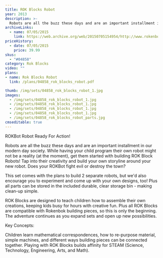 ```yaml
---
title: ROK Blocks Robot
year: 2013
description: >-
  Robots are all the buzz these days and are an important installment in our modern day society. While having your child program their own robot might not be a reality (at the moment), get them started with building ROK Block Robots! Tap into their creativity and build your own storyline around your new robot. Does your ROKBot fight evil or destroy the town?
archiveLinks:
  - name: 07/05/2015
    link: https://web.archive.org/web/20150705154954/http://www.rokenbok.com/shop/rok-blocks/rok-blocks-robot
priceHistory:
  - date: 07/05/2015
    price: 39.99
skus:
  - "#04858"
category: Rok Blocks
video: ""
plans:
- name: Rok Blocks Robot
  link: /plans/04858_rok_blocks_robot.pdf

thumb: /img/sets/04858_rok_blocks_robot_1.jpg
images:
  - /img/sets/04858_rok_blocks_robot_1.jpg
  - /img/sets/04858_rok_blocks_robot_1.jpg
  - /img/sets/04858_rok_blocks_robot_1.jpg
  - /img/sets/04858_rok_blocks_robot_1.jpg
  - /img/sets/04858_rok_blocks_robot_parts.jpg
cmseditable: true
---
```

ROKBot Robot Ready For Action!

Robots are all the buzz these days and are an important installment in our modern day society. While having your child program their own robot might not be a reality (at the moment), get them started with building ROK Block Robots! Tap into their creativity and build your own storyline around your new robot. Does your ROKBot fight evil or destroy the town?

This set comes with the plans to build 2 separate robots, but we'd also encourage you to experiment and come up with your own designs, too! Plus all parts can be stored in the included durable, clear storage bin - making clean-up simple.

ROK Blocks are designed to teach children how to assemble their own creations, keeping kids busy for hours with creative fun. Plus all ROK Blocks are compatible with Rokenbok building pieces, so this is only the beginning. The adventure continues as you expand sets and open up new possibilities.

Key Concepts:

Children learn mathematical correspondences, how to re-purpose material, simple machines, and different ways building pieces can be connected together. Playing with ROK Blocks builds affinity for STEAM (Science, Technology, Engineering, Arts, and Math).
